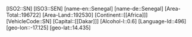 ﻿---
location: [14.435,-17.125]
type: Country
tags:
- geo/Country

SpocWebEntityId: 27021
isDeleted: false
confidential: public

---
[ISO2::SN]
[ISO3::SEN]
[name-en::Senegal]
[name-de::Senegal]
[Area-Total::196722]
[Area-Land::192530]
[Continent::[[Africa]]]
[VehicleCode::SN]
[Capital::[[Dakar]]]
[Alcohol-l::0.6]
[Language-Id::496]
[geo-lon::-17.125]
[geo-lat::14.435]

